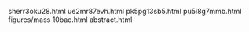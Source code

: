 sherr3oku28.html
ue2mr87evh.html
pk5pg13sb5.html
pu5i8g7mmb.html
figures/mass
10bae.html
abstract.html